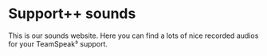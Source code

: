 # Support++ sounds

This is our sounds website. Here you can find a lots of nice recorded audios for your TeamSpeak³ support.

